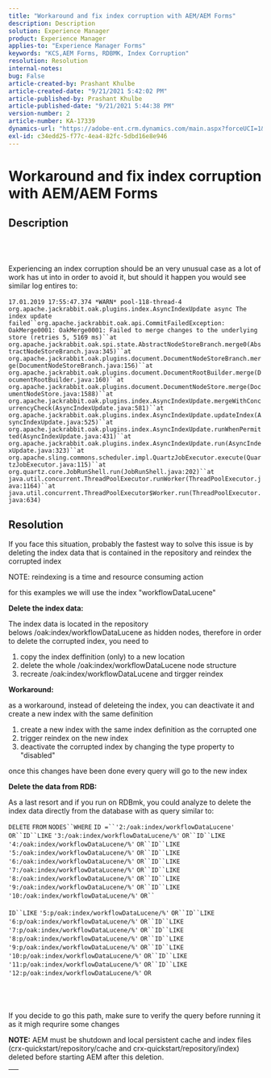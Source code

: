 ```yaml
---
title: "Workaround and fix index corruption with AEM/AEM Forms"
description: Description
solution: Experience Manager
product: Experience Manager
applies-to: "Experience Manager Forms"
keywords: "KCS,AEM Forms, RDBMK, Index Corruption"
resolution: Resolution
internal-notes: 
bug: False
article-created-by: Prashant Khulbe
article-created-date: "9/21/2021 5:42:02 PM"
article-published-by: Prashant Khulbe
article-published-date: "9/21/2021 5:44:38 PM"
version-number: 2
article-number: KA-17339
dynamics-url: "https://adobe-ent.crm.dynamics.com/main.aspx?forceUCI=1&pagetype=entityrecord&etn=knowledgearticle&id=13171039-031b-ec11-b6e6-000d3a34dd41"
exl-id: c34edd25-f77c-4ea4-82fc-5dbd16e8e946
---
```

# Workaround and fix index corruption with AEM/AEM Forms

## Description

<br><br><br>Experiencing an index corruption should be an very unusual case as a lot of work has ut into in order to avoid it, but should it happen you would see similar log entires to:<br><br>`17.01.2019 17:55:47.374 *WARN* pool-118-thread-4 org.apache.jackrabbit.oak.plugins.index.AsyncIndexUpdate async The index update failed``org.apache.jackrabbit.oak.api.CommitFailedException: OakMerge0001: OakMerge0001: Failed to merge changes to the underlying store (retries 5, 5169 ms)``at org.apache.jackrabbit.oak.spi.state.AbstractNodeStoreBranch.merge0(AbstractNodeStoreBranch.java:345)``at org.apache.jackrabbit.oak.plugins.document.DocumentNodeStoreBranch.merge(DocumentNodeStoreBranch.java:156)``at org.apache.jackrabbit.oak.plugins.document.DocumentRootBuilder.merge(DocumentRootBuilder.java:160)``at org.apache.jackrabbit.oak.plugins.document.DocumentNodeStore.merge(DocumentNodeStore.java:1588)``at org.apache.jackrabbit.oak.plugins.index.AsyncIndexUpdate.mergeWithConcurrencyCheck(AsyncIndexUpdate.java:581)``at org.apache.jackrabbit.oak.plugins.index.AsyncIndexUpdate.updateIndex(AsyncIndexUpdate.java:525)``at org.apache.jackrabbit.oak.plugins.index.AsyncIndexUpdate.runWhenPermitted(AsyncIndexUpdate.java:431)``at org.apache.jackrabbit.oak.plugins.index.AsyncIndexUpdate.run(AsyncIndexUpdate.java:323)``at org.apache.sling.commons.scheduler.impl.QuartzJobExecutor.execute(QuartzJobExecutor.java:115)``at org.quartz.core.JobRunShell.run(JobRunShell.java:202)``at java.util.concurrent.ThreadPoolExecutor.runWorker(ThreadPoolExecutor.java:1164)``at java.util.concurrent.ThreadPoolExecutor$Worker.run(ThreadPoolExecutor.java:634)`

## Resolution


If you face this situation, probably the fastest way to solve this issue is by deleting the index data that is contained in the repository and reindex the corrupted index

NOTE: reindexing is a time and resource consuming action

for this examples we will use the index "workflowDataLucene"

<b>Delete the index data: </b>

The index data is located in the repository belows /oak:index/workflowDataLucene as hidden nodes, therefore in order to delete the corrupted index, you need to

1. copy the index deffinition (only) to a new location
2. delete the whole /oak:index/workflowDataLucene node structure
3. recreate /oak:index/workflowDataLucene and tirgger reindex


<b>Workaround:</b>

as a workaround, instead of deleteing the index, you can deactivate it and create a new index with the same definition

1. create a new index with the same index definition as the corrupted one
2. trigger reindex on the new index
3. deactivate the corrupted index by changing the type property to "disabled"


once this changes have been done every query will go to the new index

<b>Delete the data from RDB:</b>

As a last resort and if you run on RDBmk, you could analyze to delete the index data directly from the database with as query similar to:

`DELETE` `FROM` `NODES``WHERE`
`ID =``'2:/oak:index/workflowDataLucene'` `OR``ID``LIKE` `'3:/oak:index/workflowDataLucene/%'` `OR``ID``LIKE` `'4:/oak:index/workflowDataLucene/%'` `OR``ID``LIKE` `'5:/oak:index/workflowDataLucene/%'` `OR``ID``LIKE` `'6:/oak:index/workflowDataLucene/%'` `OR``ID``LIKE` `'7:/oak:index/workflowDataLucene/%'` `OR``ID``LIKE` `'8:/oak:index/workflowDataLucene/%'` `OR``ID``LIKE` `'9:/oak:index/workflowDataLucene/%'` `OR``ID``LIKE` `'10:/oak:index/workflowDataLucene/%'` `OR`` ` <br><br>`ID``LIKE` `'5:p/oak:index/workflowDataLucene/%'` `OR``ID``LIKE` `'6:p/oak:index/workflowDataLucene/%'` `OR``ID``LIKE` `'7:p/oak:index/workflowDataLucene/%'` `OR``ID``LIKE` `'8:p/oak:index/workflowDataLucene/%'` `OR``ID``LIKE` `'9:p/oak:index/workflowDataLucene/%'` `OR``ID``LIKE` `'10:p/oak:index/workflowDataLucene/%'` `OR``ID``LIKE` `'11:p/oak:index/workflowDataLucene/%'` `OR``ID``LIKE` `'12:p/oak:index/workflowDataLucene/%'` `OR`<br><br> <br><br><br>
If you decide to go this path, make sure to verify the query before running it as it migh requrire some changes

<b>NOTE:</b> AEM must be shutdown and local persistent cache and index files (crx-quickstart/repository/cache and crx-quickstart/repository/index) deleted before starting AEM after this deletion.


|           |
| --- |
